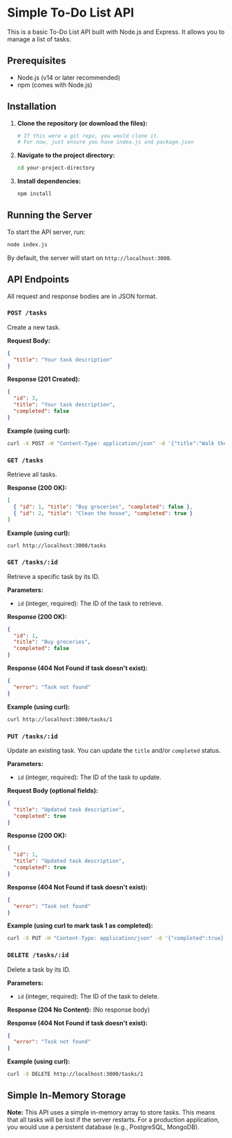 # Simple To-Do List API

This is a basic To-Do List API built with Node.js and Express. It allows you to manage a list of tasks.

## Prerequisites

- Node.js (v14 or later recommended)
- npm (comes with Node.js)

## Installation

1.  **Clone the repository (or download the files):**
    ```bash
    # If this were a git repo, you would clone it.
    # For now, just ensure you have index.js and package.json
    ```

2.  **Navigate to the project directory:**
    ```bash
    cd your-project-directory
    ```

3.  **Install dependencies:**
    ```bash
    npm install
    ```

## Running the Server

To start the API server, run:

```bash
node index.js
```

By default, the server will start on `http://localhost:3000`.

## API Endpoints

All request and response bodies are in JSON format.

### `POST /tasks`

Create a new task.

**Request Body:**

```json
{
  "title": "Your task description"
}
```

**Response (201 Created):**

```json
{
  "id": 3,
  "title": "Your task description",
  "completed": false
}
```

**Example (using curl):**

```bash
curl -X POST -H "Content-Type: application/json" -d '{"title":"Walk the dog"}' http://localhost:3000/tasks
```

### `GET /tasks`

Retrieve all tasks.

**Response (200 OK):**

```json
[
  { "id": 1, "title": "Buy groceries", "completed": false },
  { "id": 2, "title": "Clean the house", "completed": true }
]
```

**Example (using curl):**

```bash
curl http://localhost:3000/tasks
```

### `GET /tasks/:id`

Retrieve a specific task by its ID.

**Parameters:**

-   `id` (integer, required): The ID of the task to retrieve.

**Response (200 OK):**

```json
{
  "id": 1,
  "title": "Buy groceries",
  "completed": false
}
```

**Response (404 Not Found if task doesn't exist):**

```json
{
  "error": "Task not found"
}
```

**Example (using curl):**

```bash
curl http://localhost:3000/tasks/1
```

### `PUT /tasks/:id`

Update an existing task. You can update the `title` and/or `completed` status.

**Parameters:**

-   `id` (integer, required): The ID of the task to update.

**Request Body (optional fields):**

```json
{
  "title": "Updated task description",
  "completed": true
}
```

**Response (200 OK):**

```json
{
  "id": 1,
  "title": "Updated task description",
  "completed": true
}
```

**Response (404 Not Found if task doesn't exist):**

```json
{
  "error": "Task not found"
}
```

**Example (using curl to mark task 1 as completed):**

```bash
curl -X PUT -H "Content-Type: application/json" -d '{"completed":true}' http://localhost:3000/tasks/1
```

### `DELETE /tasks/:id`

Delete a task by its ID.

**Parameters:**

-   `id` (integer, required): The ID of the task to delete.

**Response (204 No Content):**
(No response body)

**Response (404 Not Found if task doesn't exist):**

```json
{
  "error": "Task not found"
}
```

**Example (using curl):**

```bash
curl -X DELETE http://localhost:3000/tasks/1
```

## Simple In-Memory Storage

**Note:** This API uses a simple in-memory array to store tasks. This means that all tasks will be lost if the server restarts. For a production application, you would use a persistent database (e.g., PostgreSQL, MongoDB).
